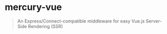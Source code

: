# mercury-vue
> An Express/Connect-compatible middleware for easy Vue.js Server-Side
> Rendering (SSR)
